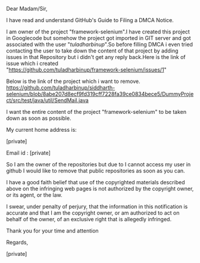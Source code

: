 Dear Madam/Sir,

I have read and understand GitHub's Guide to Filing a DMCA Notice.

I am owner of the project "framework-selenium".I have created this
project in Googlecode but somehow the project got imported in GIT
server and got associated with the user "*tuladharbinup*".So before
filling DMCA i even tried contacting the user to take down the content
of that project by adding issues in that Repository but i didn't get any
reply back.Here is the link of issue which i created  
"https://github.com/tuladharbinup/framework-selenium/issues/1"

Below is the link of the project which i want to remove.  
https://github.com/tuladharbinup/siddharth-selenium/blob/8abe207d8ecf9fd319cff7228fa39ce0834bece5/DummyProject/src/test/java/util/SendMail.java

I want the entire content of the project "framework-selenium" to be
taken down as soon as possible.

My current home address is:

[private]

Email id : [private]

So I am the owner of the repositories but due to I cannot access my user
in github I would like to remove that public repositories as soon as you
can.

I have a good faith belief that use of the copyrighted materials
described above on the infringing web pages is not authorized by the
copyright owner, or its agent, or the law.

I swear, under penalty of perjury, that the information in this
notification is accurate and that I am the copyright owner, or am
authorized to act on behalf of the owner, of an exclusive right that is
allegedly infringed.

Thank you for your time and attention

Regards,

[private]
